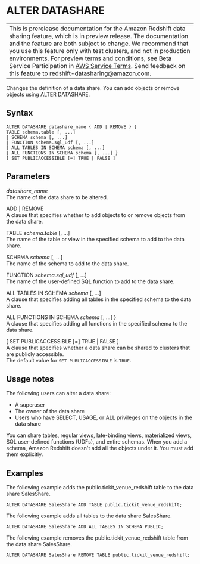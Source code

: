 # ALTER DATASHARE<a name="r_ALTER_DATASHARE"></a>


|  | 
| --- |
| This is prerelease documentation for the Amazon Redshift data sharing feature, which is in preview release\. The documentation and the feature are both subject to change\. We recommend that you use this feature only with test clusters, and not in production environments\. For preview terms and conditions, see Beta Service Participation in [AWS Service Terms](https://aws.amazon.com/service-terms/)\. Send feedback on this feature to redshift\-datasharing@amazon\.com\.   | 

Changes the definition of a data share\. You can add objects or remove objects using ALTER DATASHARE\.

## Syntax<a name="r_ALTER_DATASHARE-synopsis"></a>

```
ALTER DATASHARE datashare_name { ADD | REMOVE } { 
TABLE schema.table [, ...] 
| SCHEMA schema [, ...] 
| FUNCTION schema.sql_udf [, ...] 
| ALL TABLES IN SCHEMA schema [, ...]  
| ALL FUNCTIONS IN SCHEMA schema [, ...] }
[ SET PUBLICACCESSIBLE [=] TRUE | FALSE ]
```

## Parameters<a name="r_ALTER_DATASHARE-parameters"></a>

*datashare\_name*  
The name of the data share to be altered\. 

ADD \| REMOVE  
A clause that specifies whether to add objects to or remove objects from the data share\.

TABLE *schema*\.*table* \[, \.\.\.\]  
The name of the table or view in the specified schema to add to the data share\.

SCHEMA *schema* \[, \.\.\.\]   
The name of the schema to add to the data share\.

FUNCTION *schema*\.*sql\_udf* \[, \.\.\.\]  
The name of the user\-defined SQL function to add to the data share\.

ALL TABLES IN SCHEMA *schema* \[, \.\.\.\]  
A clause that specifies adding all tables in the specified schema to the data share\.

ALL FUNCTIONS IN SCHEMA *schema* \[, \.\.\.\] \}  
A clause that specifies adding all functions in the specified schema to the data share\.

\[ SET PUBLICACCESSIBLE \[=\] TRUE \| FALSE \]  
A clause that specifies whether a data share can be shared to clusters that are publicly accessible\.  
The default value for `SET PUBLICACCESSIBLE` is `TRUE`\.

## Usage notes<a name="r_ALTER_DATASHARE_usage"></a>

The following users can alter a data share:
+ A superuser
+ The owner of the data share
+ Users who have SELECT, USAGE, or ALL privileges on the objects in the data share

You can share tables, regular views, late\-binding views, materialized views, SQL user\-defined functions \(UDFs\), and entire schemas\. When you add a schema, Amazon Redshift doesn't add all the objects under it\. You must add them explicitly\.

## Examples<a name="r_ALTER_DATASHARE_examples"></a>

The following example adds the public\.tickit\_venue\_redshift table to the data share SalesShare\.

```
ALTER DATASHARE SalesShare ADD TABLE public.tickit_venue_redshift;
```

The following example adds all tables to the data share SalesShare\.

```
ALTER DATASHARE SalesShare ADD ALL TABLES IN SCHEMA PUBLIC;
```

The following example removes the public\.tickit\_venue\_redshift table from the data share SalesShare\.

```
ALTER DATASHARE SalesShare REMOVE TABLE public.tickit_venue_redshift;
```